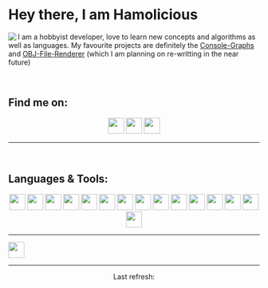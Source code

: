 # Hey there, I am Hamolicious
<div><img align="left" src="https://i.ibb.co/cYGywF0/animated-avatar.gif"></div>
<!--
Avatar from http://www.avatarsinpixels.com/ and animated by yours trully
-->

I am a hobbyist developer, love to learn new concepts and algorithms as well as languages. My favourite projects are definitely the <a href="https://github.com/hamolicious/Console-Graphs">Console-Graphs</a> and <a href="https://github.com/hamolicious/OBJ-File-Renderer">OBJ-File-Renderer</a> (which I am planning on re-writting in the near future)

<br>
<h2>Find me on:</h2>
    <div style="text-align:center">
    <a href="https://www.reddit.com/user/hamoliciousRUS/posts/"><img src="https://external-preview.redd.it/iDdntscPf-nfWKqzHRGFmhVxZm4hZgaKe5oyFws-yzA.png?auto=webp&s=38648ef0dc2c3fce76d5e1d8639234d8da0152b2" width="32px" height="32px"></a>
    <a href="https://www.thingiverse.com/hamolicious/designs"><img src="https://cdn.worldvectorlogo.com/logos/thingiverse-logo.svg" width="32px" height="32px"></a>
    <a href="https://hamolicious.itch.io/"><img src="https://static.itch.io/images/itchio-textless-black.svg" width="32px" height="32px"></a>
</div>
<hr>

<br>
<h2>Languages & Tools:</h2>
<div style="text-align:center">
    <img src="https://cdn3.iconfinder.com/data/icons/logos-and-brands-adobe/512/267_Python-512.png" width="32px" height="32px">
    <img src="https://processing.org/img/processing3-logo.png" width="32px" height="32px">
    <img src="https://upload.wikimedia.org/wikipedia/commons/7/7a/C_Sharp_logo.svg" width="32px" height="32px">
    <img src="https://image.flaticon.com/icons/svg/1216/1216733.svg" width="32px" height="32px">
    <img src="https://img.icons8.com/all/500/arduino.png" width="32px" height="32px">
    <img src="https://i.ibb.co/5rWCyJB/padder.png" width="32px" height="32px">
    <img src="https://upload.wikimedia.org/wikipedia/commons/thumb/9/9a/Visual_Studio_Code_1.35_icon.svg/1200px-Visual_Studio_Code_1.35_icon.svg.png" width="32px" height="32px">
    <img src="https://i.ibb.co/5rWCyJB/padder.png" width="32px" height="32px">
    <img src="https://cdn2.iconfinder.com/data/icons/icons-mega-pack-1-and-2/256/Blender.png" width="32px" height="32px">
    <img src="https://i.ibb.co/5rWCyJB/padder.png" width="32px" height="32px">
    <img src="https://upload.wikimedia.org/wikipedia/commons/6/6a/Godot_icon.svg" width="32px" height="32px">
    <img src="https://cdn0.iconfinder.com/data/icons/web-social-and-folder-icons/512/Unity_3D.png" width="32px" height="32px">
    <img src="https://i.ibb.co/5rWCyJB/padder.png" width="32px" height="32px">
    <img src="https://community.aseprite.org/uploads/default/original/2X/3/3e3d085d4f2c399dff32dd543fc4d163e0f3cb7a.png" width="32px" height="32px">
    <img src="https://upload.wikimedia.org/wikipedia/commons/thumb/4/45/The_GIMP_icon_-_gnome.svg/1200px-The_GIMP_icon_-_gnome.svg.png" width="32px" height="32px">
</div>
<hr>

<img src="https://i.ibb.co/5rWCyJB/padder.png" width="32px" height="32px">

<!--GITHUB_REPOS:{"rows": 4, "raw": false, "sort": "updated"}-->

------------
<p align="center">
  Last refresh: 
  <b><!--TIMESTAMP--></b>
</p>
